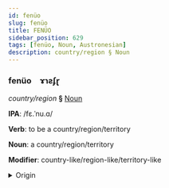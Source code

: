 ```yaml
---
id: fenüo
slug: fenüo
title: FENÜO
sidebar_position: 629
tags: [fenüo, Noun, Austronesian]
description: country/region § Noun
---
```


### fenüo&emsp;<span kind="abugida">ɤɿƨʄɽ</span>

*country/region* **§** [Noun](../../tags/Noun)

**IPA**: /fɛ.ˈnu.ɑ/

**Verb**: to be a country/region/territory

**Noun**: a country/region/territory

**Modifier**: country-like/region-like/territory-like

<details>
    <summary>Origin</summary>
    Maori whenua [fɛ.nʉ.ɐ]<br/>
    <em>Austronesian Language Family</em>
</details>